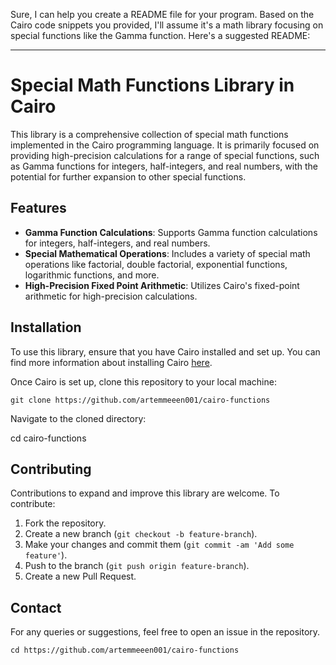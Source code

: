 Sure, I can help you create a README file for your program. Based on the Cairo code snippets you provided, I'll assume it's a math library focusing on special functions like the Gamma function. Here's a suggested README:

---


# Special Math Functions Library in Cairo

This library is a comprehensive collection of special math functions implemented in the Cairo programming language. It is primarily focused on providing high-precision calculations for a range of special functions, such as Gamma functions for integers, half-integers, and real numbers, with the potential for further expansion to other special functions.


## Features

- **Gamma Function Calculations**: Supports Gamma function calculations for integers, half-integers, and real numbers.
- **Special Mathematical Operations**: Includes a variety of special math operations like factorial, double factorial, exponential functions, logarithmic functions, and more.
- **High-Precision Fixed Point Arithmetic**: Utilizes Cairo's fixed-point arithmetic for high-precision calculations.


## Installation

To use this library, ensure that you have Cairo installed and set up. You can find more information about installing Cairo [here](https://www.cairo-lang.org/docs/quickstart.html).

Once Cairo is set up, clone this repository to your local machine:


```
git clone https://github.com/artemmeeen001/cairo-functions
```

Navigate to the cloned directory:

cd cairo-functions

## Contributing

Contributions to expand and improve this library are welcome. To contribute:

1. Fork the repository.
2. Create a new branch (`git checkout -b feature-branch`).
3. Make your changes and commit them (`git commit -am 'Add some feature'`).
4. Push to the branch (`git push origin feature-branch`).
5. Create a new Pull Request.


## Contact

For any queries or suggestions, feel free to open an issue in the repository.

```
cd https://github.com/artemmeeen001/cairo-functions
```
